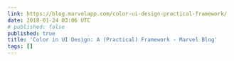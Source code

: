 ```yaml
---
link: https://blog.marvelapp.com/color-ui-design-practical-framework/
date: 2018-01-24 03:06 UTC
# published: false
published: true
title: 'Color in UI Design: A (Practical) Framework - Marvel Blog'
tags: []
---
```



